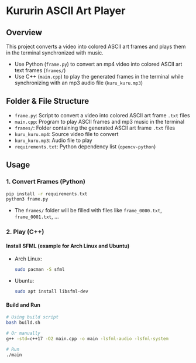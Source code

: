 # Kururin ASCII Art Player

## Overview
This project converts a video into colored ASCII art frames and plays them in the terminal synchronized with music.

- Use Python (`frame.py`) to convert an mp4 video into colored ASCII art text frames (`frames/`)
- Use C++ (`main.cpp`) to play the generated frames in the terminal while synchronizing with an mp3 audio file (`kuru_kuru.mp3`)

## Folder & File Structure
- `frame.py`: Script to convert a video into colored ASCII art frame `.txt` files
- `main.cpp`: Program to play ASCII frames and mp3 music in the terminal
- `frames/`: Folder containing the generated ASCII art frame `.txt` files
- `kuru_kuru.mp4`: Source video file to convert
- `kuru_kuru.mp3`: Audio file to play
- `requirements.txt`: Python dependency list (`opencv-python`)

## Usage
### 1. Convert Frames (Python)
```bash
pip install -r requirements.txt
python3 frame.py
```
- The `frames/` folder will be filled with files like `frame_0000.txt`, `frame_0001.txt`, ...

### 2. Play (C++)
#### Install SFML (example for Arch Linux and Ubuntu)
- Arch Linux:
  ```bash
  sudo pacman -S sfml
  ```
- Ubuntu:
  ```bash
  sudo apt install libsfml-dev
  ```
#### Build and Run
```bash
# Using build script
bash build.sh

# Or manually
g++ -std=c++17 -O2 main.cpp -o main -lsfml-audio -lsfml-system

# Run
./main
```

